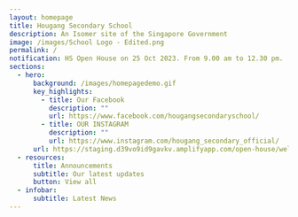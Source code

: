 ```yaml
---
layout: homepage
title: Hougang Secondary School
description: An Isomer site of the Singapore Government
image: /images/School Logo - Edited.png
permalink: /
notification: HS Open House on 25 Oct 2023. From 9.00 am to 12.30 pm.
sections:
  - hero:
      background: /images/homepagedemo.gif
      key_highlights:
        - title: Our Facebook
          description: ""
          url: https://www.facebook.com/hougangsecondaryschool/
        - title: OUR INSTAGRAM
          description: ""
          url: https://www.instagram.com/hougang_secondary_official/
      url: https://staging.d39vo9id9gavkv.amplifyapp.com/open-house/welcome/
  - resources:
      title: Announcements
      subtitle: Our latest updates
      button: View all
  - infobar:
      subtitle: Latest News
---
```


